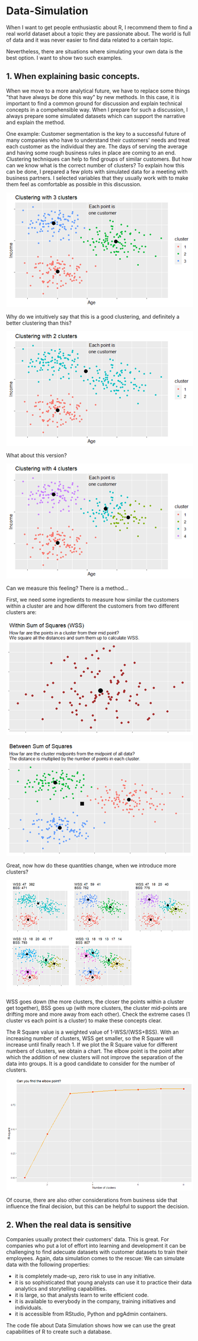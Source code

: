 # Data-Simulation

When I want to get people enthusiastic about R, I recommend them to find a real world dataset about a topic they are passionate about. The world is full of data and it was never easier to find data related to a certain topic.

Nevertheless, there are situations where simulating your own data is the best option. I want to show two such examples.

## 1. When explaining basic concepts.

When we move to a more analytical future, we have to replace some things "that have always be done this way" by new methods. In this case, it is important to find a common ground for discussion and explain technical concepts in a compehensible way. When I prepare for such a discussion, I always prepare some simulated datasets which can support the narrative and explain the method.

One example:
Customer segmentation is the key to a successful future of many companies who have to understand their customers' needs and treat each customer as the individual they are. The days of serving the average and having some rough business rules in place are coming to an end. Clustering techniques can help to find groups of similar customers.
But how can we know what is the correct number of clusters? To explain how this can be done, I prepared a few plots with simulated data for a meeting with business partners. I selected variables that they usually work with to make them feel as comfortable as possible in this discussion.

![](img/clustering_idea.png)

Why do we intuitively say that this is a good clustering, and definitely a better clustering than this?

![](img/clustering_2.png)

What about this version?

![](img/clustering_4.png)

Can we measure this feeling? There is a method...

First, we need some ingredients to measure how similar the customers within a cluster are and how different the customers from two different clusters are:

![](img/WSS.png)

![](img/BSS.png)

Great, now how do these quantities change, when we introduce more clusters?

![](img/different_k.png)

WSS goes down (the more clusters, the closer the points within a cluster get together), BSS goes up (with more clusters, the cluster mid-points are drifting more and more away from each other). Check the extreme cases (1 cluster vs each point is a cluster) to make these concepts clear.

The R Square value is a weighted value of 1-WSS/(WSS+BSS). With an increasing number of clusters, WSS get smaller, so the R Square will increase until finally reach 1. If we plot the R Square value for different numbers of clusters, we obtain a chart. The elbow point is the point after which the addition of new clusters will not improve the separation of the data into groups. It is a good candidate to consider for the number of clusters.

![](img/Elbow_chart.png)

Of course, there are also other considerations from business side that influence the final decision, but this can be helpful to support the decision.


## 2. When the real data is sensitive
Companies usually protect their customers' data. This is great.
For companies who put a lot of effort into learning and development it can be challenging to find adecuate datasets with customer datasets to train their employees.
Again, data simulation comes to the rescue: We can simulate data with the following properties:

* it is completely made-up, zero risk to use in any initiative.
* it is so sophisticated that young analysts can use it to practice their data analytics and storytelling capabilities.
* it is large, so that analysts learn to write efficient code.
* it is available to everybody in the company, training initiatives and individuals.
* it is accessible from RStudio, Python and pgAdmin containers.

The code file about Data Simulation shows how we can use the great capabilities of R to create such a database.

